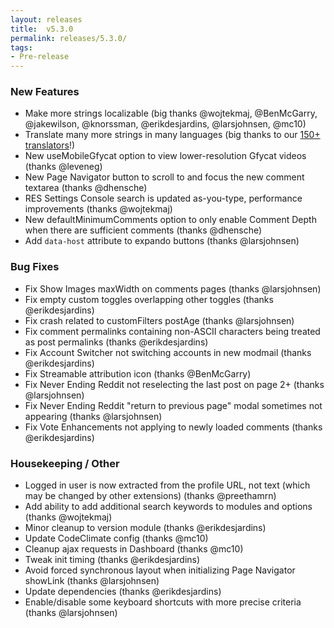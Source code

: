 ```yaml
---
layout: releases
title:  v5.3.0
permalink: releases/5.3.0/
tags:
- Pre-release
---
```


### New Features

- Make more strings localizable (big thanks @wojtekmaj, @BenMcGarry, @jakewilson, @knorssman, @erikdesjardins, @larsjohnsen, @mc10)
- Translate many more strings in many languages (big thanks to our [150+ translators](https://www.transifex.com/reddit-enhancement-suite/reddit-enhancement-suite/)!)
- New useMobileGfycat option to view lower-resolution Gfycat videos (thanks @leveneg)
- New Page Navigator button to scroll to and focus the new comment textarea (thanks @dhensche)
- RES Settings Console search is updated as-you-type, performance improvements (thanks @wojtekmaj)
- New defaultMinimumComments option to only enable Comment Depth when there are sufficient comments (thanks @dhensche)
- Add `data-host` attribute to expando buttons (thanks @larsjohnsen)

### Bug Fixes

- Fix Show Images maxWidth on comments pages (thanks @larsjohnsen)
- Fix empty custom toggles overlapping other toggles (thanks @erikdesjardins)
- Fix crash related to customFilters postAge (thanks @larsjohnsen)
- Fix comment permalinks containing non-ASCII characters being treated as post permalinks (thanks @erikdesjardins)
- Fix Account Switcher not switching accounts in new modmail (thanks @erikdesjardins)
- Fix Streamable attribution icon (thanks @BenMcGarry)
- Fix Never Ending Reddit not reselecting the last post on page 2+ (thanks @larsjohnsen)
- Fix Never Ending Reddit "return to previous page" modal sometimes not appearing (thanks @larsjohnsen)
- Fix Vote Enhancements not applying to newly loaded comments (thanks @erikdesjardins)

### Housekeeping / Other

- Logged in user is now extracted from the profile URL, not text (which may be changed by other extensions) (thanks @preethamrn)
- Add ability to add additional search keywords to modules and options (thanks @wojtekmaj)
- Minor cleanup to version module (thanks @erikdesjardins)
- Update CodeClimate config (thanks @mc10)
- Cleanup ajax requests in Dashboard (thanks @mc10)
- Tweak init timing (thanks @erikdesjardins)
- Avoid forced synchronous layout when initializing Page Navigator showLink (thanks @larsjohnsen)
- Update dependencies (thanks @erikdesjardins)
- Enable/disable some keyboard shortcuts with more precise criteria (thanks @larsjohnsen)
